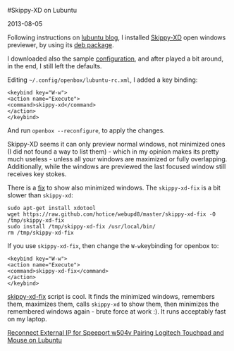 #Skippy-XD on Lubuntu

2013-08-05

<!--- tags: linux -->

Following instructions on [lubuntu blog](http://lubuntublog.blogspot.de/p/expos.html), I installed [Skippy-XD](https://code.google.com/p/skippy-xd/) open windows previewer, by using its [deb package](https://code.google.com/p/skippy-xd/downloads/list).

I downloaded also the sample [configuration](https://raw.github.com/richardgv/skippy-xd/master/skippy-xd.rc-default), and after played a bit around, in the end, I still left the defaults.

Editing `~/.config/openbox/lubuntu-rc.xml`, I added a key binding:

```
<keybind key="W-w">
<action name="Execute">
<command>skippy-xd</command>
</action>
</keybind>
```

And run `openbox --reconfigure`, to apply the changes.

Skippy-XD seems it can only preview normal windows, not minimized ones (I did not found a way to list them) - which in my opinion makes its pretty much useless - unless all your windows are maximized or fully overlapping. Additionally, while the windows are previewed the last focused window still receives key stokes.

There is a [fix](http://www.webupd8.org/2013/07/skippy-xd-expose-like-window-picker-for.html) to show also minimized windows. The `skippy-xd-fix` is a bit slower than `skippy-xd`:

```
sudo apt-get install xdotool
wget https://raw.github.com/hotice/webupd8/master/skippy-xd-fix -O /tmp/skippy-xd-fix
sudo install /tmp/skippy-xd-fix /usr/local/bin/
rm /tmp/skippy-xd-fix
```

If you use `skippy-xd-fix`, then change the `W-w`keybinding for openbox to:

```
<keybind key="W-w">
<action name="Execute">
<command>skippy-xd-fix</command>
</action>
</keybind>
```

[skippy-xd-fix](blog/images/skippy-xd-fix) script is cool. It finds the minimized windows, remembers them, maximizes them, calls `skippy-xd` to show them, then minimizes the remembered windows again - brute force at work :). It runs acceptably fast on my laptop.

<ins class='nfooter'><a rel='prev' id='fprev' href='#blog/2013/2013-08-09-Reconnect-External-IP-for-Speeport-w504v.md'>Reconnect External IP for Speeport w504v</a> <a rel='next' id='fnext' href='#blog/2013/2013-08-02-Pairing-Logitech-Touchpad-and-Mouse-on-Lubuntu.md'>Pairing Logitech Touchpad and Mouse on Lubuntu</a></ins>

